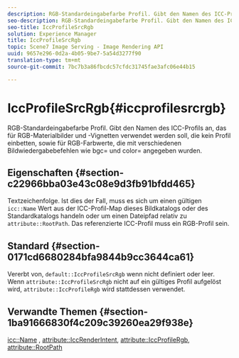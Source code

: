 ```yaml
---
description: RGB-Standardeingabefarbe Profil. Gibt den Namen des ICC-Profils an, das für RGB-Materialbilder und -Vignetten verwendet werden soll, die kein Profil einbetten, sowie für RGB-Farbwerte, die mit verschiedenen Bildwiedergabebefehlen wie bgc= und color= angegeben wurden.
seo-description: RGB-Standardeingabefarbe Profil. Gibt den Namen des ICC-Profils an, das für RGB-Materialbilder und -Vignetten verwendet werden soll, die kein Profil einbetten, sowie für RGB-Farbwerte, die mit verschiedenen Bildwiedergabebefehlen wie bgc= und color= angegeben wurden.
seo-title: IccProfileSrcRgb
solution: Experience Manager
title: IccProfileSrcRgb
topic: Scene7 Image Serving - Image Rendering API
uuid: 9657e296-0d2a-4b05-9be7-5a54d3277f90
translation-type: tm+mt
source-git-commit: 7bc7b3a86fbcdc57cfdc31745fae3afc06e44b15

---
```



# IccProfileSrcRgb{#iccprofilesrcrgb}

RGB-Standardeingabefarbe Profil. Gibt den Namen des ICC-Profils an, das für RGB-Materialbilder und -Vignetten verwendet werden soll, die kein Profil einbetten, sowie für RGB-Farbwerte, die mit verschiedenen Bildwiedergabebefehlen wie bgc= und color= angegeben wurden.

## Eigenschaften {#section-c22966bba03e43c08e9d3fb91bfdd465}

Textzeichenfolge. Ist dies der Fall, muss es sich um einen gültigen `icc::Name` Wert aus der ICC-Profil-Map dieses Bildkatalogs oder des Standardkatalogs handeln oder um einen Dateipfad relativ zu `attribute::RootPath`. Das referenzierte ICC-Profil muss ein RGB-Profil sein.

## Standard {#section-0171cd6680284bfa9844b9cc3644ca61}

Vererbt von, `default::IccProfileSrcRgb` wenn nicht definiert oder leer. Wenn `attribute::IccProfileSrcRgb` nicht auf ein gültiges Profil aufgelöst wird, `attribute::IccProfileRgb` wird stattdessen verwendet.

## Verwandte Themen {#section-1ba91666830f4c209c39260ea29f938e}

[icc::Name](../../../../../ir-api/material-cat/image-rendering-api-ref/c-ir-material-catalog/c-ir-icc-profile-map-reference/r-ir-name-icc.md#reference-7a293ede360e433782575f8f6a562ac2) , [attribute::IccRenderIntent](../../../../../ir-api/material-cat/image-rendering-api-ref/c-ir-material-catalog/c-ir-attributes-reference/r-ir-iccrenderintent.md#reference-3b80b7a4c25545a593c5076f318b5c40), [attribute::IccProfileRgb](../../../../../ir-api/material-cat/image-rendering-api-ref/c-ir-material-catalog/c-ir-attributes-reference/r-ir-iccprofilergb.md#reference-cdaad25b155646ffa382d722fd324b30), [attribute::RootPath](../../../../../ir-api/material-cat/image-rendering-api-ref/c-ir-material-catalog/c-ir-attributes-reference/r-ir-rootpath.md#reference-a4d7c96b62e14fcbad1740c702f160f3)
